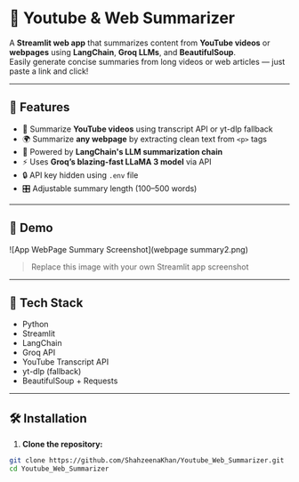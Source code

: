 # 🎥 Youtube & Web Summarizer

A **Streamlit web app** that summarizes content from **YouTube videos** or **webpages** using **LangChain**, **Groq LLMs**, and **BeautifulSoup**.  
Easily generate concise summaries from long videos or web articles — just paste a link and click!

---

## 🚀 Features

- 🔗 Summarize **YouTube videos** using transcript API or yt-dlp fallback
- 🌍 Summarize **any webpage** by extracting clean text from `<p>` tags
- 🧠 Powered by **LangChain's LLM summarization chain**
- ⚡ Uses **Groq’s blazing-fast LLaMA 3 model** via API
- 🔒 API key hidden using `.env` file
- 🎛️ Adjustable summary length (100–500 words)

---

## 📸 Demo

![App WebPage Summary Screenshot](webpage summary2.png)


> Replace this image with your own Streamlit app screenshot

---

## 🧩 Tech Stack

- Python
- Streamlit
- LangChain
- Groq API
- YouTube Transcript API
- yt-dlp (fallback)
- BeautifulSoup + Requests

---

## 🛠️ Installation

1. **Clone the repository:**

```bash
git clone https://github.com/ShahzeenaKhan/Youtube_Web_Summarizer.git
cd Youtube_Web_Summarizer
